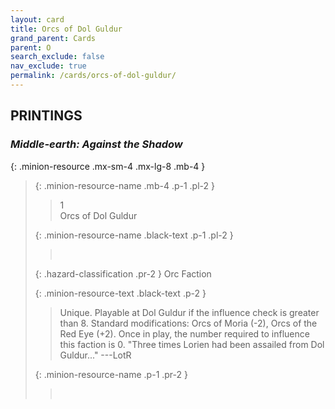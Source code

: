 ```yaml
---
layout: card
title: Orcs of Dol Guldur
grand_parent: Cards
parent: O
search_exclude: false
nav_exclude: true
permalink: /cards/orcs-of-dol-guldur/
---
```


## PRINTINGS


### _Middle-earth: Against the Shadow_

{: .minion-resource .mx-sm-4 .mx-lg-8 .mb-4 }
> {: .minion-resource-name .mb-4 .p-1 .pl-2 }
> > <div class="hazard-mp">1</div>
> > <div class="card-name">Orcs of Dol Guldur</div>
>
> {: .minion-resource-name .black-text .p-1 .pl-2 }
> > &nbsp;
>
> {: .hazard-classification .pr-2 }
> Orc Faction
>
> {: .minion-resource-text .black-text .p-2 }
> > Unique. Playable at Dol Guldur if the influence check is greater than 8. Standard modifications: Orcs of Moria (-2), Orcs of the Red Eye (+2). Once in play, the number required to influence this faction is 0.  "Three times Lorien had been assailed from Dol Guldur..." ---LotR 
> 
> {: .minion-resource-name .p-1 .pr-2 }
> > <div class="card-shield"></div>
> > <div class="card-corruption-white">&nbsp;</div>
